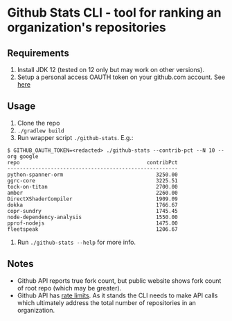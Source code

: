 # Github Stats CLI - tool for ranking an organization's repositories

## Requirements

1. Install JDK 12 (tested on 12 only but may work on other versions).
2. Setup a personal access OAUTH token on your github.com account.  See [here](https://developer.github.com/v4/guides/forming-calls/#authenticating-with-graphql)

## Usage

1. Clone the repo
1. `./gradlew build`
1. Run wrapper script `./github-stats`.  E.g.:

```
$ GITHUB_OAUTH_TOKEN=<redacted> ./github-stats --contrib-pct --N 10 --org google
repo                                         contribPct
-------------------------------------------------------
python-spanner-orm                              3250.00
ggrc-core                                       3225.51
tock-on-titan                                   2700.00
amber                                           2260.00
DirectXShaderCompiler                           1909.09
dokka                                           1766.67
copr-sundry                                     1745.45
node-dependency-analysis                        1550.00
pprof-nodejs                                    1475.00
fleetspeak                                      1206.67

```
1. Run `./github-stats --help` for more info.

## Notes

* Github API reports true fork count, but public website shows fork count of root repo (which may be greater).
* Github API has [rate limits](https://developer.github.com/v4/guides/resource-limitations/).  As it stands the CLI needs to make API calls which ultimately address the total number of repositories in an organization.

